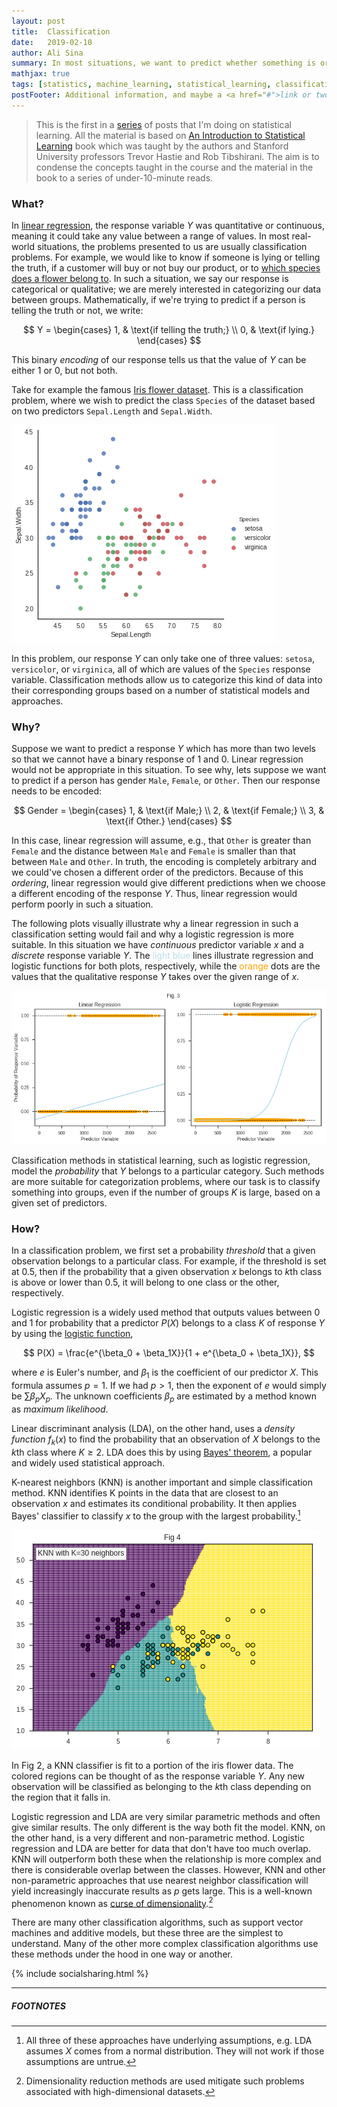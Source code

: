 ```yaml
---
layout: post
title:  Classification
date:   2019-02-10
author: Ali Sina
summary: In most situations, we want to predict whether something is or isn't. Male or female, student or employee. Classification methods are responsible for classifying a given data between such groups.
mathjax: true
tags: [statistics, machine_learning, statistical_learning, classification]
postFooter: Additional information, and maybe a <a href="#">link or two</a>.
---
```


> This is the first in a [series](https://alisiina.github.io/2019/01/28/statistical-learning-series.html) of posts that I'm doing on statistical learning. All the material is based on [An Introduction to Statistical Learning](http://www-bcf.usc.edu/~gareth/ISL/) book which was taught by the authors and Stanford University professors Trevor Hastie and Rob Tibshirani. The aim is to condense the concepts taught in the course and the material in the book to a series of under-10-minute reads.

### What?

In [linear regression](https://alisiina.github.io/2019/02/05/linear-regression.html), the response variable $Y$ was quantitative or continuous, meaning it could take any value between a range of values. In most real-world situations, the problems presented to us are usually classification problems. For example, we would like to know if someone is lying or telling the truth, if a customer will buy or not buy our product, or to [which species does a flower belong to](https://en.wikipedia.org/wiki/Iris_flower_data_set). In such a situation, we say our response is categorical or qualitative; we are merely interested in categorizing our data between groups. Mathematically, if we're trying to predict if a person is telling the truth or not, we write:

$$
Y =
\begin{cases}
1,  & \text{if telling the truth;} \\
0, & \text{if lying.}
\end{cases}
$$

This binary *encoding* of our response tells us that the value of $Y$ can be either $1$ or $0$, but not both.

Take for example the famous [Iris flower dataset](https://en.wikipedia.org/wiki/Iris_flower_data_set). This is a classification problem, where we wish to predict the class `Species` of the dataset based on two predictors `Sepal.Length` and `Sepal.Width`.

![fig3](/images/stat-learning-series/fig3.png)

In this problem, our response $Y$ can only take one of three values: `setosa`, `versicolor`, or `virginica`, all of which are values of the `Species` response variable. Classification methods allow us to categorize this kind of data into their corresponding groups based on a number of statistical models and approaches.

### Why?

Suppose we want to predict a response $Y$ which has more than two levels so that we cannot have a binary response of $1$ and $0$. Linear regression would not be appropriate in this situation. To see why, lets suppose we want to predict if a person has gender `Male`, `Female`, or `Other`. Then our response needs to be encoded:

$$
Gender =
\begin{cases}
1,  & \text{if Male;} \\
2, & \text{if Female;} \\
3, & \text{if Other.}
\end{cases}
$$

In this case, linear regression will assume, e.g., that `Other` is greater than `Female` and the distance between `Male` and `Female` is smaller than that between `Male` and `Other`. In truth, the encoding is completely arbitrary and we could've chosen a different order of the predictors. Because of this *ordering*, linear regression would give different predictions when we choose a different encoding of the response $Y$. Thus, linear regression would perform poorly in such a situation.

The following plots visually illustrate why a linear regression in such a classification setting would fail and why a logistic regression is more suitable. In this situation we have *continuous* predictor variable $x$ and a *discrete* response variable $Y$. The <span style="color:#b9dde9">light blue</span> lines illustrate regression and logistic functions for both plots, respectively, while the <span style="color:#ffa500">orange</span> dots are the values that the qualitative response $Y$ takes over the given range of $x$.

[![fig3.5.png](/images/stat-learning-series/fig3.5.png)](https://gist.github.com/alisiina/956bebcad42991d8a86ceca5279dd94d)


Classification methods in statistical learning, such as logistic regression, model the *probability* that $Y$ belongs to a particular category. Such methods are more suitable for categorization problems, where our task is to classify something into groups, even if the number of groups $K$ is large, based on a given set of predictors.

### How?

In a classification problem, we first set a probability *threshold* that a given observation belongs to a particular class. For example, if the threshold is set at $0.5$, then if the probability that a given observation $x$ belongs to $k$th class is above or lower than $0.5$, it will belong to one class or the other, respectively.

Logistic regression is a widely used method  that outputs values between $0$ and $1$ for probability that a predictor $P(X)$ belongs to a class $K$ of response $Y$ by using the [logistic function](https://en.wikipedia.org/wiki/Logistic_function#In_statistics_and_machine_learning),

$$
P(X) = \frac{e^{\beta_0 + \beta_1X}}{1 + e^{\beta_0 + \beta_1X}},
$$

where $e$ is Euler's number, and $\beta_1$ is the coefficient of our predictor $X$. This formula assumes $p=1$. If we had $p>1$, then the exponent of $e$ would simply be $\sum\beta_pX_p$. The unknown coefficients $\beta_p$ are estimated by a method known as *maximum likelihood*.

Linear discriminant analysis (LDA), on the other hand, uses a *density function* $f_k(x)$ to find the probability that an observation of $X$ belongs to the $k$th class where $K \geq 2$. LDA does this by using [Bayes' theorem](https://stats.stackexchange.com/questions/31366/linear-discriminant-analysis-and-bayes-rule-classification), a popular and widely used statistical approach.

K-nearest neighbors (KNN) is another important and simple classification method. KNN identifies K points in the data that are closest to an observation $x$ and estimates its conditional probability. It then applies  Bayes' classifier to classify $x$ to the group with the largest probability.[^1]

[![fig4](/images/stat-learning-series/fig4.png)](https://gist.github.com/alisiina/0ed8f3b02dabc3219fc3c8f86b5fb9ad)

In Fig 2, a KNN classifier is fit to a portion of the iris flower data. The colored regions can be thought of as the response variable $Y$. Any new observation will be classified as belonging to the $k$th class depending on the region that it falls in.

Logistic regression and LDA are very similar parametric methods and often give similar results. The only different is the way both fit the model. KNN, on the other hand, is a very different and non-parametric method. Logistic regression and LDA are better for data that don't have too much overlap. KNN will outperform both these when the relationship is more complex and there is considerable overlap between the classes. However, KNN and other non-parametric approaches that use nearest neighbor classification will yield increasingly inaccurate results as $p$ gets large. This is a well-known phenomenon known as [curse of dimensionality](https://towardsdatascience.com/curse-of-dimensionality-2092410f3d27).[^2]

There are many other classification algorithms, such as support vector machines and additive models, but these three are the simplest to understand. Many of the other more complex classification algorithms use these methods under the hood in one way or another.

{% include socialsharing.html %}


* * *
##### FOOTNOTES


[^1]: All three of these approaches have underlying assumptions, e.g. LDA assumes $X$ comes from a normal distribution. They will not work if those assumptions are untrue.
[^2]: Dimensionality reduction methods are used mitigate such problems associated with high-dimensional datasets.
